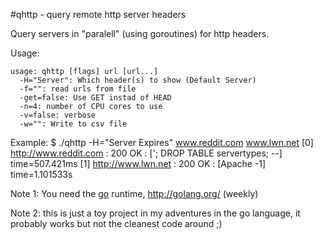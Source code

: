 #qhttp - query remote http server headers

Query servers in "paralell" (using goroutines) for http headers.

Usage:

    usage: qhttp [flags] url [url...]
      -H="Server": Which header(s) to show (Default Server)
      -f="": read urls from file
      -get=false: Use GET instad of HEAD
      -n=4: number of CPU cores to use
      -v=false: verbose
      -w="": Write to csv file

Example:
    $ ./qhttp -H="Server Expires" www.reddit.com www.lwn.net
    [0] http://www.reddit.com : 200 OK : ['; DROP TABLE servertypes; --] time=507.421ms
    [1] http://www.lwn.net : 200 OK : [Apache -1] time=1.101533s

Note 1: You need the [go][] runtime, <http://golang.org/> (weekly)

Note 2: this is just a toy project in my adventures in the go language, it probably works
but not the cleanest code around ;) 

[go]:http://golang.org/  "The Go Programming language"
